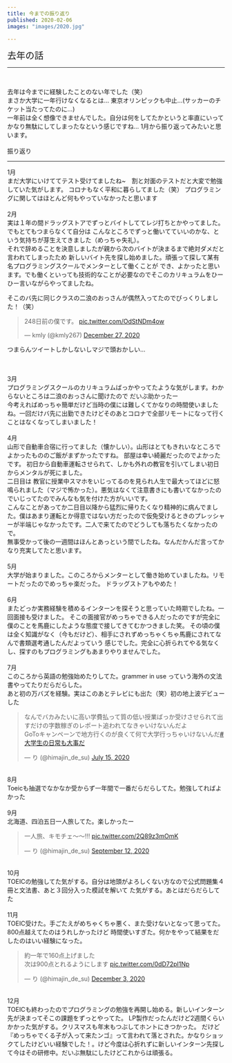 ```yaml
---
title: 今までの振り返り
published: 2020-02-06
images: "images/2020.jpg"

---
```


<span style="font-size: 150%;">去年の話</span>
***
<script async src="https://platform.twitter.com/widgets.js" charset="utf-8"></script>
<br>

去年は今までに経験したことのない年でした（笑）<br>
まさか大学に一年行けなくなるとは... 東京オリンピックも中止...(サッカーのチケット当たってたのに...)<br>
一年前は全く想像できませんでした。自分は何をしてたかというと率直にいってかなり無駄にしてしまったなという感じですね...
1月から振り返ってみたいと思います。
<br>
<br>
振り返り

***
1月 
<br>
まだ大学にいけててテスト受けてましたね~　割と対面のテストだと大変で勉強していた気がします。
コロナもなく平和に暮らしてました（笑）
プログラミングに関してはほとんど何もやっていなかったと思います
<br>
<br>
2月
<br>
実は１年の間ドラッグストアでずっとバイトしててレジ打ちとかやってました。でもとてもつまらなくて自分は
こんなところでずっと働いてていいのかな、という気持ちが芽生えてきました（めっちゃ失礼）。<br>
それで辞めることを決意しましたが親から次のバイトが決まるまで絶対ダメだと言われてしまったため
新しいバイト先を探し始めました。頑張って探して某有名プログラミングスクールでメンターとして働くことが
でき、よかったと思います。でも働くといっても技術的なことが必要なのでそこのカリキュラムをひーひー言いながらやってましたね。

そこのバ先に同じクラスの二浪のおっさんが偶然入ってたのでびっくりしました！（笑）
<br>
<blockquote class="twitter-tweet"><p lang="ja" dir="ltr">248日前の僕です。 <a href="https://t.co/OdStNDm4ow">pic.twitter.com/OdStNDm4ow</a></p>&mdash; kmly (@kmly267) <a href="https://twitter.com/kmly267/status/1343148278443982849?ref_src=twsrc%5Etfw">December 27, 2020</a></blockquote>

つまらんツイートしかしないしマジで頭おかしい...

<br>
<br>
3月
<br>
プログラミングスクールのカリキュラムばっかやってたような気がします。わからないところは二浪のおっさんに聞けたので
だいぶ助かったー<br>
今考えればめっちゃ簡単だけど当時の僕には難しくてかなりの時間使いましたね。一回だけバ先に出勤できたけどそのあとコロナで全部リモートになって行くことはなくなってしまいました！
<br>
<br>
4月
<br>
山形で自動車合宿に行ってました（懐かしい）。山形はとてもきれいなところでよかったもののご飯がまずかったですね。
部屋は幸い綺麗だったのでよかったです。
初日から自動車運転させられて、しかも外れの教官を引いてしまい初日からメンタルが死にました。<br>二日目は
教官に授業中スマホをいじってるのを見られ人生で最大ってほどに怒鳴られました（マジで怖かった）。悪気はなくて注意書きにも書いてなかったのでいじってたのでみんなも気を付けた方がいいです。<br>
こんなことがあってか二日目以降から猛烈に帰りたくなり精神的に病んでました。僕はあまり運転とか得意ではない方だったので仮免受けるときのプレッシャーが半端じゃなかったです。二人で来てたのでどうしても落ちたくなかったので。<br>
無事受かって後の一週間はほんとあっという間でしたね。なんだかんだ言ってかなり充実してたと思います。
<br>
<br>
5月
<br>
大学が始まりました。このころからメンターとして働き始めていましたね。リモートだったのでめっちゃ楽だった。
ドラッグストアもやめた！
<br>
<br>
6月
<br>
またどっか実務経験を積めるインターンを探そうと思っていた時期でしたね。一回面接も受けました。
そこの面接官がめっちゃできる人だったのですが完全に僕のことを馬鹿にしたような態度で接してきてむかつきました笑。
その頃の僕は全く知識がなく（今もだけど）、相手にされずめっちゃくちゃ馬鹿にされてなんで書類選考通したんだよっていう
感じでした。完全に心折られてやる気なくし、探すのもプログラミングもあまりやりませんでした。
<br>
<br>
7月
<br>
このころから英語の勉強始めたりしてた。grammer in use っていう海外の文法書やってたりだらだらした。<br>
あと初の万バズを経験。実はこのあとテレビにも出た（笑）初の地上波デビューした
<blockquote class="twitter-tweet"><p lang="ja" dir="ltr">なんでバカみたいに高い学費払って質の低い授業ばっか受けさせられて出すだけの字数稼ぎのレポート追われてなきゃいけないんだよ<br>GoToキャンペーンで地方行くのが良くて何で大学行っちゃいけないんだ<a href="https://twitter.com/hashtag/%E5%A4%A7%E5%AD%A6%E7%94%9F%E3%81%AE%E6%97%A5%E5%B8%B8%E3%82%82%E5%A4%A7%E4%BA%8B%E3%81%A0?src=hash&amp;ref_src=twsrc%5Etfw">#大学生の日常も大事だ</a></p>&mdash; り (@himajin_de_su) <a href="https://twitter.com/himajin_de_su/status/1283386359453896710?ref_src=twsrc%5Etfw">July 15, 2020</a></blockquote> 
<br>
8月
<br>
Toeicも抽選でなかなか受からず一年間で一番だらだらしてた。勉強してればよかった
<br>
<br>
9月
<br>
北海道、四泊五日一人旅してた。楽しかったー
<blockquote class="twitter-tweet"><p lang="ja" dir="ltr">一人旅、キモチェ〜〜!!! <a href="https://t.co/2Q89z3mOmK">pic.twitter.com/2Q89z3mOmK</a></p>&mdash; り (@himajin_de_su) <a href="https://twitter.com/himajin_de_su/status/1304722114537086977?ref_src=twsrc%5Etfw">September 12, 2020</a></blockquote> 
<br>
10月
<br>
TOEICの勉強してた気がする。自分は地頭がよろしくない方なので公式問題集４冊と文法書、あと３回分入った模試を解いて
た気がする。あとはだらだらしてた
<br>
<br>
11月
<br>
TOEIC受けた。手ごたえがめちゃくちゃ悪く、また受けないとなって思ってた。800点越えてたのはうれしかったけど
時間使いすぎた。何かをやって結果をだしたのはいい経験になった。
<blockquote class="twitter-tweet"><p lang="ja" dir="ltr">約一年で160点上げました<br>次は900点とれるようにします <a href="https://t.co/0dD72pI1Np">pic.twitter.com/0dD72pI1Np</a></p>&mdash; り (@himajin_de_su) <a href="https://twitter.com/himajin_de_su/status/1334337736631746560?ref_src=twsrc%5Etfw">December 3, 2020</a></blockquote> 
<br>
12月
<br>
TOEICも終わったのでプログラミングの勉強を再開し始める。新しいインターン先が決まってそこの課題をずっとやってた。
LP製作だったんだけど2週間くらいかかった気がする。クリスマスも年末もつぶしてホントにきつかった。
だけど『めっちゃでくる子が入って来たンゴ』って言われて落とされた。かなりショックてしたけどいい経験でした！。けど今度は心折れずに新しいインターン先探して今はその研修中。だいぶ無駄にしたけどこれからは頑張る。